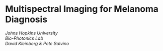 # Multispectral Imaging for Melanoma Diagnosis

*Johns Hopkins University <br />Bio-Photonics Lab <br />David Kleinberg & Pete Salvino*

